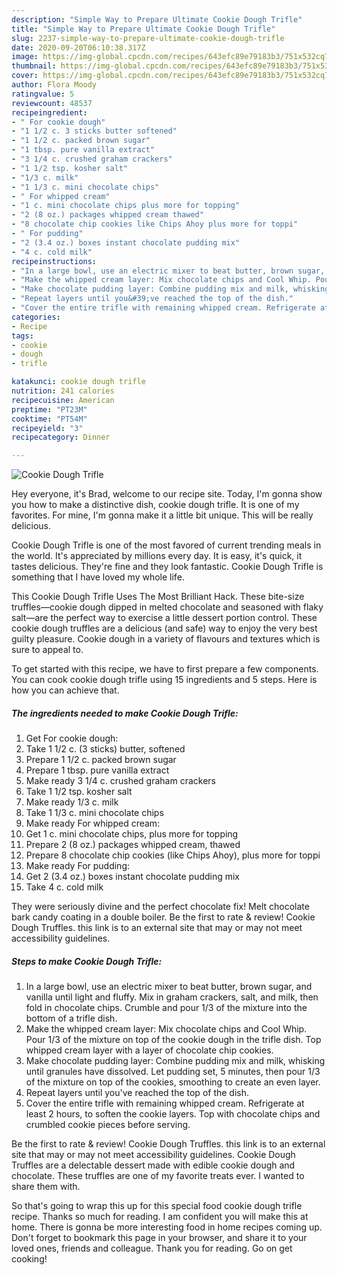 ```yaml
---
description: "Simple Way to Prepare Ultimate Cookie Dough Trifle"
title: "Simple Way to Prepare Ultimate Cookie Dough Trifle"
slug: 2237-simple-way-to-prepare-ultimate-cookie-dough-trifle
date: 2020-09-20T06:10:38.317Z
image: https://img-global.cpcdn.com/recipes/643efc89e79183b3/751x532cq70/cookie-dough-trifle-recipe-main-photo.jpg
thumbnail: https://img-global.cpcdn.com/recipes/643efc89e79183b3/751x532cq70/cookie-dough-trifle-recipe-main-photo.jpg
cover: https://img-global.cpcdn.com/recipes/643efc89e79183b3/751x532cq70/cookie-dough-trifle-recipe-main-photo.jpg
author: Flora Moody
ratingvalue: 5
reviewcount: 48537
recipeingredient:
- " For cookie dough"
- "1 1/2 c. 3 sticks butter softened"
- "1 1/2 c. packed brown sugar"
- "1 tbsp. pure vanilla extract"
- "3 1/4 c. crushed graham crackers"
- "1 1/2 tsp. kosher salt"
- "1/3 c. milk"
- "1 1/3 c. mini chocolate chips"
- " For whipped cream"
- "1 c. mini chocolate chips plus more for topping"
- "2 (8 oz.) packages whipped cream thawed"
- "8 chocolate chip cookies like Chips Ahoy plus more for toppi"
- " For pudding"
- "2 (3.4 oz.) boxes instant chocolate pudding mix"
- "4 c. cold milk"
recipeinstructions:
- "In a large bowl, use an electric mixer to beat butter, brown sugar, and vanilla until light and fluffy. Mix in graham crackers, salt, and milk, then fold in chocolate chips. Crumble and pour 1/3 of the mixture into the bottom of a trifle dish."
- "Make the whipped cream layer: Mix chocolate chips and Cool Whip. Pour 1/3 of the mixture on top of the cookie dough in the trifle dish. Top whipped cream layer with a layer of chocolate chip cookies."
- "Make chocolate pudding layer: Combine pudding mix and milk, whisking until granules have dissolved. Let pudding set, 5 minutes, then pour 1/3 of the mixture on top of the cookies, smoothing to create an even layer."
- "Repeat layers until you&#39;ve reached the top of the dish."
- "Cover the entire trifle with remaining whipped cream. Refrigerate at least 2 hours, to soften the cookie layers. Top with chocolate chips and crumbled cookie pieces before serving."
categories:
- Recipe
tags:
- cookie
- dough
- trifle

katakunci: cookie dough trifle 
nutrition: 241 calories
recipecuisine: American
preptime: "PT23M"
cooktime: "PT54M"
recipeyield: "3"
recipecategory: Dinner

---
```



![Cookie Dough Trifle](https://img-global.cpcdn.com/recipes/643efc89e79183b3/751x532cq70/cookie-dough-trifle-recipe-main-photo.jpg)

Hey everyone, it's Brad, welcome to our recipe site. Today, I'm gonna show you how to make a distinctive dish, cookie dough trifle. It is one of my favorites. For mine, I'm gonna make it a little bit unique. This will be really delicious.

Cookie Dough Trifle is one of the most favored of current trending meals in the world. It's appreciated by millions every day. It is easy, it's quick, it tastes delicious. They're fine and they look fantastic. Cookie Dough Trifle is something that I have loved my whole life.

This Cookie Dough Trifle Uses The Most Brilliant Hack. These bite-size truffles—cookie dough dipped in melted chocolate and seasoned with flaky salt—are the perfect way to exercise a little dessert portion control. These cookie dough truffles are a delicious (and safe) way to enjoy the very best guilty pleasure. Cookie dough in a variety of flavours and textures which is sure to appeal to.


To get started with this recipe, we have to first prepare a few components. You can cook cookie dough trifle using 15 ingredients and 5 steps. Here is how you can achieve that.

<!--inarticleads1-->

##### The ingredients needed to make Cookie Dough Trifle:

1. Get  For cookie dough:
1. Take 1 1/2 c. (3 sticks) butter, softened
1. Prepare 1 1/2 c. packed brown sugar
1. Prepare 1 tbsp. pure vanilla extract
1. Make ready 3 1/4 c. crushed graham crackers
1. Take 1 1/2 tsp. kosher salt
1. Make ready 1/3 c. milk
1. Take 1 1/3 c. mini chocolate chips
1. Make ready  For whipped cream:
1. Get 1 c. mini chocolate chips, plus more for topping
1. Prepare 2 (8 oz.) packages whipped cream, thawed
1. Prepare 8 chocolate chip cookies (like Chips Ahoy), plus more for toppi
1. Make ready  For pudding:
1. Get 2 (3.4 oz.) boxes instant chocolate pudding mix
1. Take 4 c. cold milk


They were seriously divine and the perfect chocolate fix! Melt chocolate bark candy coating in a double boiler. Be the first to rate &amp; review! Cookie Dough Truffles. this link is to an external site that may or may not meet accessibility guidelines. 

<!--inarticleads2-->

##### Steps to make Cookie Dough Trifle:

1. In a large bowl, use an electric mixer to beat butter, brown sugar, and vanilla until light and fluffy. Mix in graham crackers, salt, and milk, then fold in chocolate chips. Crumble and pour 1/3 of the mixture into the bottom of a trifle dish.
1. Make the whipped cream layer: Mix chocolate chips and Cool Whip. Pour 1/3 of the mixture on top of the cookie dough in the trifle dish. Top whipped cream layer with a layer of chocolate chip cookies.
1. Make chocolate pudding layer: Combine pudding mix and milk, whisking until granules have dissolved. Let pudding set, 5 minutes, then pour 1/3 of the mixture on top of the cookies, smoothing to create an even layer.
1. Repeat layers until you&#39;ve reached the top of the dish.
1. Cover the entire trifle with remaining whipped cream. Refrigerate at least 2 hours, to soften the cookie layers. Top with chocolate chips and crumbled cookie pieces before serving.


Be the first to rate &amp; review! Cookie Dough Truffles. this link is to an external site that may or may not meet accessibility guidelines. Cookie Dough Truffles are a delectable dessert made with edible cookie dough and chocolate. These truffles are one of my favorite treats ever. I wanted to share them with. 

So that's going to wrap this up for this special food cookie dough trifle recipe. Thanks so much for reading. I am confident you will make this at home. There is gonna be more interesting food in home recipes coming up. Don't forget to bookmark this page in your browser, and share it to your loved ones, friends and colleague. Thank you for reading. Go on get cooking!
